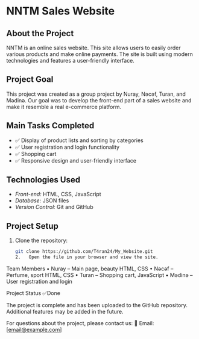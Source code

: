 
# NNTM Sales Website

## About the Project
NNTM is an online sales website. This site allows users to easily order various products and make online payments. The site is built using modern technologies and features a user-friendly interface.

## Project Goal
This project was created as a group project by Nuray, Nəcəf, Turan, and Mədinə. Our goal was to develop the front-end part of a sales website and make it resemble a real e-commerce platform.

## Main Tasks Completed
- ✅ Display of product lists and sorting by categories
- ✅ User registration and login functionality
- ✅ Shopping cart
- ✅ Responsive design and user-friendly interface

## Technologies Used
- *Front-end:* HTML, CSS, JavaScript
- *Database:* JSON files
- *Version Control:* Git and GitHub

## Project Setup
1. Clone the repository:
   ```bash
   git clone https://github.com/T4ran24/My_Website.git
   2.	Open the file in your browser and view the site.

Team Members
	•	Nuray – Main page, beauty HTML, CSS
	•	Nəcəf – Perfume, sport HTML, CSS
	•	Turan – Shopping cart, JavaScript
	•	Mədinə – User registration and login

Project Status  ✅Done

The project is complete and has been uploaded to the GitHub repository. Additional features may be added in the future.

For questions about the project, please contact us:
📧 Email: [email@example.com]
